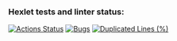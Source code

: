 ### Hexlet tests and linter status:
[![Actions Status](https://github.com/Exodzz/php-project-9/actions/workflows/hexlet-check.yml/badge.svg)](https://github.com/Exodzz/php-project-9/actions)
[![Bugs](https://sonarcloud.io/api/project_badges/measure?project=Exodzz_php-project-9&metric=bugs)](https://sonarcloud.io/summary/new_code?id=Exodzz_php-project-9)
[![Duplicated Lines (%)](https://sonarcloud.io/api/project_badges/measure?project=Exodzz_php-project-9&metric=duplicated_lines_density)](https://sonarcloud.io/summary/new_code?id=Exodzz_php-project-9)

